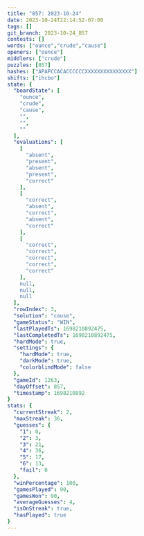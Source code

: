 ```yaml
---
title: "857: 2023-10-24"
date: 2023-10-24T22:14:52-07:00
tags: []
git_branch: 2023-10-24_857
contests: []
words: ["ounce","crude","cause"]
openers: ["ounce"]
middlers: ["crude"]
puzzles: [857]
hashes: ["APAPCCACACCCCCCXXXXXXXXXXXXXXX"]
shifts: ["ihcbo"]
state: {
  "boardState": [
    "ounce",
    "crude",
    "cause",
    "",
    "",
    ""
  ],
  "evaluations": [
    [
      "absent",
      "present",
      "absent",
      "present",
      "correct"
    ],
    [
      "correct",
      "absent",
      "correct",
      "absent",
      "correct"
    ],
    [
      "correct",
      "correct",
      "correct",
      "correct",
      "correct"
    ],
    null,
    null,
    null
  ],
  "rowIndex": 3,
  "solution": "cause",
  "gameStatus": "WIN",
  "lastPlayedTs": 1698210892475,
  "lastCompletedTs": 1698210892475,
  "hardMode": true,
  "settings": {
    "hardMode": true,
    "darkMode": true,
    "colorblindMode": false
  },
  "gameId": 1263,
  "dayOffset": 857,
  "timestamp": 1698210892
}
stats: {
  "currentStreak": 2,
  "maxStreak": 36,
  "guesses": {
    "1": 0,
    "2": 3,
    "3": 21,
    "4": 36,
    "5": 17,
    "6": 13,
    "fail": 0
  },
  "winPercentage": 100,
  "gamesPlayed": 90,
  "gamesWon": 90,
  "averageGuesses": 4,
  "isOnStreak": true,
  "hasPlayed": true
}
---
```

<!-- more -->
